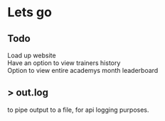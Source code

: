 # Lets go

##  Todo
Load up website  
	Have an option to view trainers history  
	Option to view entire academys month leaderboard  


## > out.log
to pipe output to a file, for api logging purposes.